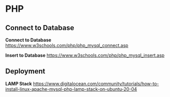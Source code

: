 # PHP
## Connect to Database
**Connect to Database**
https://www.w3schools.com/php/php_mysql_connect.asp

**Insert to Database**
https://www.w3schools.com/php/php_mysql_insert.asp

## Deployment
**LAMP Stack**
https://www.digitalocean.com/community/tutorials/how-to-install-linux-apache-mysql-php-lamp-stack-on-ubuntu-20-04

